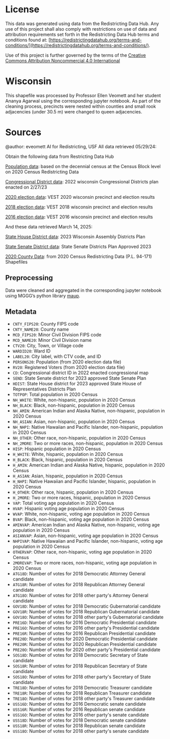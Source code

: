 # License
This data was generated using data from the Redistricting Data Hub.  Any use of this project shall also comply with restrictions on use of data and attribution requirements set forth in the Redistricting Data Hub terms and conditions found at: [https://redistrictingdatahub.org/terms-and-conditions/](https://redistrictingdatahub.org/terms-and-conditions/).

Use of this project is further governed by the terms of the [Creative Commons Attribution Noncommercial 4.0 International](https://creativecommons.org/licenses/by-nc/4.0/legalcode.en)

# Wisconsin

This shapefile was processed by Professor Ellen Veomett and her student Ananya Agarwal using the corresponding jupyter notebook.  As part of the cleaning process, precincts were nested within counties and small rook adjacencies (under 30.5 m) were changed to queen adjacencies.

# **Sources**
@author: eveomett AI for Redistricting, USF All data retrieved 05/29/24:

Obtain the following data from Restricting Data Hub

[Population data](https://redistrictingdatahub.org/dataset/wisconsin-block-pl-94171-2020-by-table/): based on the decennial census at the Census Block level on 2020 Census Redistricting Data

[Congressional District data](https://redistrictingdatahub.org/dataset/2022-wisconsin-congressional-districts-approved-plan/): 2022 wisconsin Congressional Districts plan enacted on 2/27/23

[2020 election data](https://redistrictingdatahub.org/dataset/vest-2020-wisconsin-precinct-and-election-results/)**:**  VEST 2020 wisconsin precinct and election results

[2018 election data](https://redistrictingdatahub.org/dataset/vest-2018-wisconsin-precinct-and-election-results/)**:**  VEST 2018 wisconsin precinct and election results

[2016 election data](https://redistrictingdatahub.org/dataset/vest-2016-wisconsin-precinct-and-election-results/)**:**  VEST 2016 wisconsin precinct and election results

And these data retrieved March 14, 2025:

[State House District data](https://redistrictingdatahub.org/dataset/2023-wisconsin-assembly-districts-plan-state-legislative-district-lower-sldl/): 2023 Wisconsin Assembly Districts Plan

[State Senate District data](https://redistrictingdatahub.org/dataset/2023-wisconsin-senate-districts-plan-state-legislative-district-upper-sldu/): State Senate Districts Plan Approved 2023

[2020 County Data](https://redistrictingdatahub.org/dataset/wisconsin-county-pl-94171-2020/): from 2020 Census Redistricting Data (P.L. 94-171) Shapefiles

## Preprocessing
Data were cleaned and aggregated in the corresponding jupyter notebook using MGGG’s python library [maup](https://github.com/mggg/maup). 

## Metadata
- `CNTY_FIPS20`: County FIPS code
- `CNTY_NAME20`: County name
- `MCD_FIPS20`: Minor Civil Division FIPS code
- `MCD_NAME20`: Minor Civil Division name
- `CTV20`: City, Town, or Village code
- `WARDID20`: Ward ID
- `LABEL20`: City label, with CTV code, and ID
- `PERSONS20`: Population (from 2020 election data file)
- `RV20`: Registered Voters (from 2020 election data file)
- `CD`: Congressional district ID in 2022 enacted congressional map
- `SEND`: State Senate district for 2023 approved State Senate Plan
- `HDIST`: State House district for 2023 approved State House of Representatives Districts Plan
- `TOTPOP`: Total population in 2020 Census
- `NH_WHITE`: White, non-hispanic, population in 2020 Census
- `NH_BLACK`: Black, non-hispanic, population in 2020 Census
- `NH_AMIN`: American Indian and Alaska Native, non-hispanic, population in 2020 Census
- `NH_ASIAN`: Asian, non-hispanic, population in 2020 Census
- `NH_NHPI`: Native Hawaiian and Pacific Islander, non-hispanic, population in 2020 Census
- `NH_OTHER`: Other race, non-hispanic, population in 2020 Census
- `NH_2MORE`: Two or more races, non-hispanic, population in 2020 Census
- `HISP`: Hispanic population in 2020 Census
- `H_WHITE`: White, hispanic, population in 2020 Census
- `H_BLACK`: Black, hispanic, population in 2020 Census
- `H_AMIN`: American Indian and Alaska Native, hispanic, population in 2020 Census
- `H_ASIAN`: Asian, hispanic, population in 2020 Census
- `H_NHPI`: Native Hawaiian and Pacific Islander, hispanic, population in 2020 Census
- `H_OTHER`: Other race, hispanic, population in 2020 Census
- `H_2MORE`: Two or more races, hispanic, population in 2020 Census
- `VAP`: Total voting age population in 2020 Census
- `HVAP`: Hispanic voting age population in 2020 Census
- `WVAP`: White, non-hispanic, voting age population in 2020 Census
- `BVAP`: Black, non-hispanic, voting age population in 2020 Census
- `AMINVAP`: American Indian and Alaska Native, non-hispanic, voting age population in 2020 Census
- `ASIANVAP`: Asian, non-hispanic, voting age population in 2020 Census
- `NHPIVAP`: Native Hawaiian and Pacific Islander, non-hispanic, voting age population in 2020 Census
- `OTHERVAP`: Other race, non-hispanic, voting age population in 2020 Census
- `2MOREVAP`: Two or more races, non-hispanic, voting age population in 2020 Census
- `ATG18D`: Number of votes for 2018 Democratic Attorney General candidate
- `ATG18R`: Number of votes for 2018 Republican Attorney General candidate
- `ATG18O`: Number of votes for 2018 other party's Attorney General candidate
- `GOV18D`: Number of votes for 2018 Democratic Gubernatorial candidate
- `GOV18R`: Number of votes for 2018 Republican Gubernatorial candidate
- `GOV18O`: Number of votes for 2018 other party's Gubernatorial candidate
- `PRE16D`: Number of votes for 2016 Democratic Presidential candidate
- `PRE16O`: Number of votes for 2016 other party's Presidential candidate
- `PRE16R`: Number of votes for 2016 Republican Presidential candidate
- `PRE20D`: Number of votes for 2020 Democratic Presidential candidate
- `PRE20R`: Number of votes for 2020 Republican Presidential candidate
- `PRE20O`: Number of votes for 2020 other party's Presidential candidate
- `SOS18D`: Number of votes for 2018 Democratic Secretary of State candidate
- `SOS18R`: Number of votes for 2018 Republican Secretary of State candidate
- `SOS18O`: Number of votes for 2018 other party's Secretary of State candidate
- `TRE18D`: Number of votes for 2018 Democratic Treasurer candidate
- `TRE18R`: Number of votes for 2018 Republican Treasurer candidate
- `TRE18O`: Number of votes for 2018 other party's Treasurer candidate
- `USS16D`: Number of votes for 2016 Democratic senate candidate
- `USS16R`: Number of votes for 2016 Republican senate candidate
- `USS16O`: Number of votes for 2016 other party's senate candidate
- `USS18D`: Number of votes for 2018 Democratic senate candidate
- `USS18R`: Number of votes for 2018 Republican senate candidate
- `USS18O`: Number of votes for 2018 other party's senate candidate
